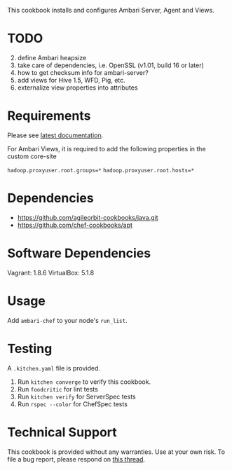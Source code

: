 This cookbook installs and configures Ambari Server, Agent and Views.

TODO
====

2. define Ambari heapsize
3. take care of dependencies, i.e. OpenSSL (v1.01, build 16 or later)
5. how to get checksum info for ambari-server?
6. add views for Hive 1.5, WFD, Pig, etc.
7. externalize view properties into attributes

Requirements
============

Please see [latest documentation](http://docs.hortonworks.com/HDPDocuments/Ambari-2.2.2.0/bk_ambari_views_guide/content/ch_using_ambari_views.html).

For Ambari Views, it is required to add the following properties in the custom core-site

`hadoop.proxyuser.root.groups=*`
`hadoop.proxyuser.root.hosts=*`

Dependencies
============

- https://github.com/agileorbit-cookbooks/java.git
- https://github.com/chef-cookbooks/apt

Software Dependencies
=====================
Vagrant: 1.8.6
VirtualBox: 5.1.8

Usage
=====

Add `ambari-chef` to your node's `run_list`.

Testing
=======

A `.kitchen.yaml` file is provided. 

1. Run `kitchen converge` to verify this cookbook.
2. Run `foodcritic` for lint tests
3. Run `kitchen verify` for ServerSpec tests
4. Run `rspec --color` for ChefSpec tests

Technical Support
=================

This cookbook is provided without any warranties. Use at your own risk. To file a bug report, please respond on [this thread](https://community.hortonworks.com/content/repo/38515/smartsense-chef-cookbook-for-non-ambari-install.html).
